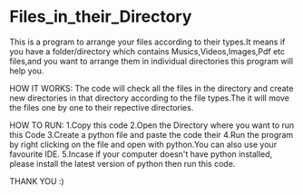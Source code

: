 # Files_in_their_Directory
This is a program to arrange your files according to their types.It means if you have a folder/directory which contains Musics,Videos,Images,Pdf etc files,and you want
to arrange them in individual directories this program will help you.

HOW IT WORKS:
The code will check all the files in the directory and create new directories in that directory according to the file types.The it will move the files one by one to 
their repective directories.

HOW TO RUN:
1.Copy this code
2.Open the Directory where you want to run this Code
3.Create a python file and paste the code their
4.Run the program by right clicking on the file and open with python.You can also use your favourite IDE.
5.Incase if your computer doesn't have python installed, please install the latest version of python then run this code.

THANK YOU :)
